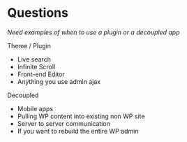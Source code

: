 # Questions

*Need examples of when to use a plugin or a decoupled app*

Theme / Plugin
- Live search
- Infinite Scroll
- Front-end Editor
- Anything you use admin ajax


Decoupled
- Mobile apps
- Pulling WP content into existing non WP site
- Server to server communication
- If you want to rebuild the entire WP admin
